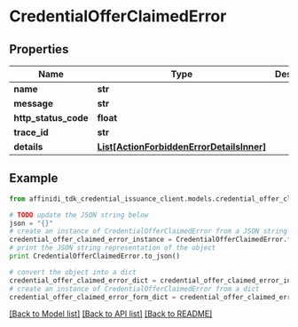 # CredentialOfferClaimedError

## Properties

| Name                 | Type                                                                              | Description | Notes      |
| -------------------- | --------------------------------------------------------------------------------- | ----------- | ---------- |
| **name**             | **str**                                                                           |             |
| **message**          | **str**                                                                           |             |
| **http_status_code** | **float**                                                                         |             |
| **trace_id**         | **str**                                                                           |             |
| **details**          | [**List[ActionForbiddenErrorDetailsInner]**](ActionForbiddenErrorDetailsInner.md) |             | [optional] |

## Example

```python
from affinidi_tdk_credential_issuance_client.models.credential_offer_claimed_error import CredentialOfferClaimedError

# TODO update the JSON string below
json = "{}"
# create an instance of CredentialOfferClaimedError from a JSON string
credential_offer_claimed_error_instance = CredentialOfferClaimedError.from_json(json)
# print the JSON string representation of the object
print CredentialOfferClaimedError.to_json()

# convert the object into a dict
credential_offer_claimed_error_dict = credential_offer_claimed_error_instance.to_dict()
# create an instance of CredentialOfferClaimedError from a dict
credential_offer_claimed_error_form_dict = credential_offer_claimed_error.from_dict(credential_offer_claimed_error_dict)
```

[[Back to Model list]](../README.md#documentation-for-models) [[Back to API list]](../README.md#documentation-for-api-endpoints) [[Back to README]](../README.md)
